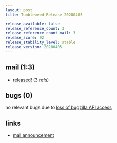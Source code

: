 ```yaml
---
layout: post
title: Tumbleweed Release 20200405

release_available: false
release_reference_count: 3
release_reference_count_mail: 3
release_score: 92
release_stability_level: stable
release_version: 20200405
---
```


## mail (1:3)

- [released!](https://lists.opensuse.org/opensuse-factory/2020-04/msg00138.html) (3 refs)

## bugs (0)

<!--more-->

no relevant bugs due to [loss of bugzilla API access](https://bugzilla.opensuse.org/show_bug.cgi?id=1157722)



## links

- [mail announcement](https://lists.opensuse.org/opensuse-factory/2020-04/msg00105.html)
